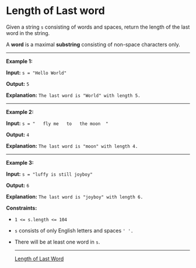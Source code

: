 # Length of Last word

Given a string `s` consisting of words and spaces, return the length of the last word in the string.  


A **word** is a maximal **substring** consisting of non-space characters only.

--- 

**Example 1:**

**Input:** `s = "Hello World"`  

**Output:** `5`  

**Explanation:** `The last word is "World" with length 5.`

---
**Example 2:**

**Input:** `s = "   fly me   to   the moon  "`  

**Output:** `4`  

**Explanation:** `The last word is "moon" with length 4.`  


---
**Example 3:**

**Input:** `s = "luffy is still joyboy"`  

**Output:** `6`  

**Explanation:** `The last word is "joyboy" with length 6.`
 

**Constraints:**

- `1 <= s.length <= 104`
- `s` consists of only English letters and spaces `' '.`
- There will be at least one word in `s`.

  ---
  [Length of Last Word](https://leetcode.com/problems/length-of-last-word/description/)
